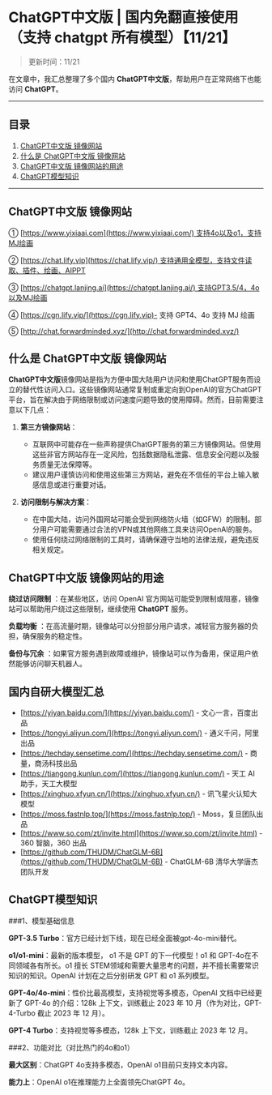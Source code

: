 # ChatGPT中文版 | 国内免翻直接使用（支持 chatgpt 所有模型）【11/21】
> 更新时间：11/21

在文章中，我汇总整理了多个国内 **ChatGPT中文版**，帮助用户在正常网络下也能访问 **ChatGPT**。

---

## 目录
1. [ChatGPT中文版 镜像网站](#ChatGPT中文版-镜像网站)
2. [什么是 ChatGPT中文版 镜像网站](#什么是-ChatGPT中文版-镜像网站)
3. [ChatGPT中文版 镜像网站的用途](#ChatGPT中文版-镜像网站的用途)
4. [ChatGPT模型知识](#ChatGPT模型知识)

---

## ChatGPT中文版 镜像网站

① [https://www.yixiaai.com](https://www.yixiaai.com/) 支持4o以及o1，支持MJ绘画

② [https://chat.lify.vip](https://chat.lify.vip/) 支持通用全模型，支持文件读取、插件、绘画、AIPPT

③ [https://chatgpt.lanjing.ai](https://chatgpt.lanjing.ai/) 支持GPT3.5/4，4o以及MJ绘画

④ [https://cgn.lify.vip/](https://cgn.lify.vip)- 支持 GPT4、4o 支持 MJ 绘画

⑤ [http://chat.forwardminded.xyz/](http://chat.forwardminded.xyz/)

## 什么是 ChatGPT中文版 镜像网站

**ChatGPT中文版**镜像网站是指为方便中国大陆用户访问和使用ChatGPT服务而设立的替代性访问入口。这些镜像网站通常复制或重定向到OpenAI的官方ChatGPT平台，旨在解决由于网络限制或访问速度问题导致的使用障碍。然而，目前需要注意以下几点：

1. **第三方镜像网站**：
   - 互联网中可能存在一些声称提供ChatGPT服务的第三方镜像网站。但使用这些非官方网站存在一定风险，包括数据隐私泄露、信息安全问题以及服务质量无法保障等。
   - 建议用户谨慎访问和使用这些第三方网站，避免在不信任的平台上输入敏感信息或进行重要对话。

2. **访问限制与解决方案**：
   - 在中国大陆，访问外国网站可能会受到网络防火墙（如GFW）的限制。部分用户可能需要通过合法的VPN或其他网络工具来访问OpenAI的服务。
   - 使用任何绕过网络限制的工具时，请确保遵守当地的法律法规，避免违反相关规定。

## ChatGPT中文版 镜像网站的用途

**绕过访问限制** ：在某些地区，访问 OpenAI 官方网站可能受到限制或阻塞，镜像站可以帮助用户绕过这些限制，继续使用 **ChatGPT** 服务。

**负载均衡** ：在高流量时期，镜像站可以分担部分用户请求，减轻官方服务器的负担，确保服务的稳定性。

**备份与冗余** ：如果官方服务遇到故障或维护，镜像站可以作为备用，保证用户依然能够访问聊天机器人。

## 国内自研大模型汇总

- [https://yiyan.baidu.com/](https://yiyan.baidu.com/) - 文心一言，百度出品
- [https://tongyi.aliyun.com/](https://tongyi.aliyun.com/) - 通义千问，阿里出品
- [https://techday.sensetime.com/](https://techday.sensetime.com/) - 商量，商汤科技出品
- [https://tiangong.kunlun.com/](https://tiangong.kunlun.com/) - 天工 AI 助手，天工大模型
- [https://xinghuo.xfyun.cn/](https://xinghuo.xfyun.cn/) - 讯飞星火认知大模型
- [https://moss.fastnlp.top/](https://moss.fastnlp.top/) - Moss，复旦团队出品
- [https://www.so.com/zt/invite.html](https://www.so.com/zt/invite.html) - 360 智脑，360 出品
- [https://github.com/THUDM/ChatGLM-6B](https://github.com/THUDM/ChatGLM-6B) - ChatGLM-6B 清华大学唐杰团队开发

## ChatGPT模型知识

###1、模型基础信息

**GPT-3.5 Turbo**：官方已经计划下线，现在已经全面被gpt-4o-mini替代。

**o1/o1-mini**：最新的版本模型， o1 不是 GPT 的下一代模型！o1 和 GPT-4o在不同领域各有所长。o1 擅长 STEM领域和需要大量思考的问题，并不擅长需要常识知识的知识。OpenAI 计划在之后分别研发 GPT 和 o1 系列模型。

**GPT-4o/4o-mini**：性价比最高模型，支持视觉等多模态，OpenAI 文档中已经更新了 GPT-4o 的介绍：128k 上下文，训练截止 2023 年 10 月（作为对比，GPT-4-Turbo 截止 2023 年 12 月）。

**GPT-4 Turbo**：支持视觉等多模态，128k 上下文，训练截止 2023 年 12 月。

###2、功能对比（对比热门的4o和o1）

**最大区别**：ChatGPT 4o支持多模态，OpenAI o1目前只支持文本内容。

**能力上**：OpenAI o1在推理能力上全面领先ChatGPT 4o。



​
